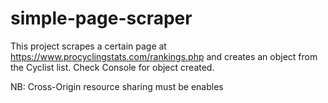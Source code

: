 # simple-page-scraper

This project scrapes a certain page at https://www.procyclingstats.com/rankings.php and creates an object from the Cyclist list. Check Console for object created.


NB: Cross-Origin resource sharing must be enables
